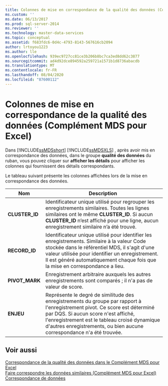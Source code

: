 ```yaml
---
title: Colonnes de mise en correspondance de la qualité des données (Complément MDS pour Excel) | Microsoft Docs
ms.custom: ''
ms.date: 06/13/2017
ms.prod: sql-server-2014
ms.reviewer: ''
ms.technology: master-data-services
ms.topic: conceptual
ms.assetid: f683fdc6-0d4c-4793-8143-567616cb2094
author: lrtoyou1223
ms.author: lle
ms.openlocfilehash: 939ec9727cc81ce3b206b8bc7ca3ed8dd62c3877
ms.sourcegitcommit: ad4d92dce894592a259721a1571b1d8736abacdb
ms.translationtype: MT
ms.contentlocale: fr-FR
ms.lasthandoff: 08/04/2020
ms.locfileid: "87600112"
---
```

# <a name="data-quality-matching-columns-mds-add-in-for-excel"></a>Colonnes de mise en correspondance de la qualité des données (Complément MDS pour Excel)
  Dans [!INCLUDE[ssMDSshort](../../includes/ssmdsshort-md.md)] [!INCLUDE[ssMDSXLS](../../includes/ssmdsxls-md.md)] , après avoir mis en correspondance des données, dans le groupe **qualité des données** du ruban, vous pouvez cliquer sur **afficher les détails** pour afficher les colonnes qui fournissent des détails correspondants.  
  
 Le tableau suivant présente les colonnes affichées lors de la mise en correspondance des données.  
  
|Nom|Description|  
|----------|-----------------|  
|**CLUSTER_ID**|Identificateur unique utilisé pour regrouper les enregistrements similaires. Toutes les lignes similaires ont le même **CLUSTER_ID**. Si aucun **CLUSTER_ID** n’est affiché pour une ligne, aucun enregistrement similaire n’a été trouvé.|  
|**RECORD_ID**|Identificateur unique utilisé pour identifier les enregistrements. Similaire à la valeur Code stockée dans le référentiel MDS, il s'agit d'une valeur utilisée pour identifier un enregistrement. Il est généré automatiquement chaque fois que la mise en correspondance a lieu.|  
|**PIVOT_MARK**|Enregistrement arbitraire auxquels les autres enregistrements sont comparés ; il n'a pas de valeur de score.|  
|**ENJEU**|Représente le degré de similitude des enregistrements du groupe par rapport à l'enregistrement pivot. Ce score est déterminé par DQS. Si aucun score n'est affiché, l'enregistrement est le tableau croisé dynamique d'autres enregistrements, ou bien aucune correspondance n'a été trouvée.|  
  
## <a name="see-also"></a>Voir aussi  
 [Correspondance de la qualité des données dans le Complément MDS pour Excel](data-quality-matching-in-the-mds-add-in-for-excel.md)   
 [Faire correspondre les données similaires &#40;Complément MDS pour Excel&#41;](match-similar-data-mds-add-in-for-excel.md)   
 [Correspondance de données](../../data-quality-services/data-matching.md)  
  
  
